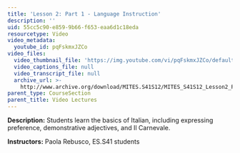 ```yaml
---
title: 'Lesson 2: Part 1 - Language Instruction'
description: ''
uid: 55cc5c90-e859-9b66-f653-eaa6d1c18eda
resourcetype: Video
video_metadata:
  youtube_id: pqFskmxJZCo
video_files:
  video_thumbnail_file: 'https://img.youtube.com/vi/pqFskmxJZCo/default.jpg'
  video_captions_file: null
  video_transcript_file: null
  archive_url: >-
    http://www.archive.org/download/MITES.S41S12/MITES_S41S12_Lesson2_Part1_300k.mp4
parent_type: CourseSection
parent_title: Video Lectures
---
```


**Description:** Students learn the basics of Italian, including expressing preference, demonstrative adjectives, and Il Carnevale.

**Instructors:** Paola Rebusco, ES.S41 students
